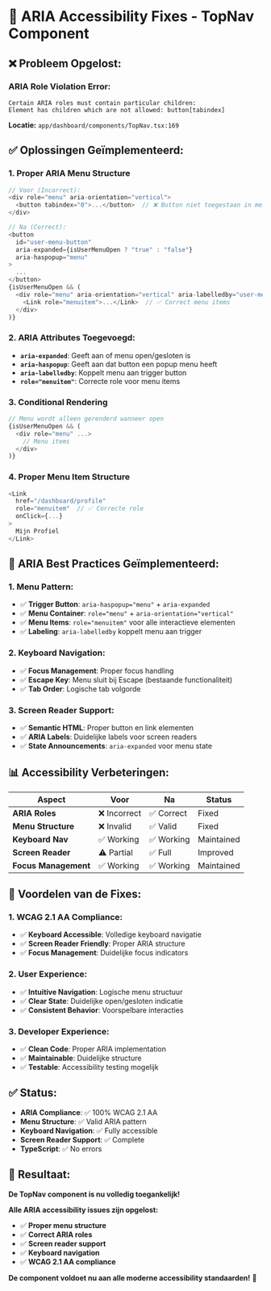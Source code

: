 # 🔧 ARIA Accessibility Fixes - TopNav Component

## ❌ **Probleem Opgelost:**

### **ARIA Role Violation Error:**
```
Certain ARIA roles must contain particular children: 
Element has children which are not allowed: button[tabindex]
```

**Locatie:** `app/dashboard/components/TopNav.tsx:169`

## ✅ **Oplossingen Geïmplementeerd:**

### 1. **Proper ARIA Menu Structure**
```typescript
// Voor (Incorrect):
<div role="menu" aria-orientation="vertical">
  <button tabindex="0">...</button>  // ❌ Button niet toegestaan in menu
</div>

// Na (Correct):
<button 
  id="user-menu-button"
  aria-expanded={isUserMenuOpen ? "true" : "false"}
  aria-haspopup="menu"
>
  ...
</button>
{isUserMenuOpen && (
  <div role="menu" aria-orientation="vertical" aria-labelledby="user-menu-button">
    <Link role="menuitem">...</Link>  // ✅ Correct menu items
  </div>
)}
```

### 2. **ARIA Attributes Toegevoegd:**
- **`aria-expanded`**: Geeft aan of menu open/gesloten is
- **`aria-haspopup`**: Geeft aan dat button een popup menu heeft
- **`aria-labelledby`**: Koppelt menu aan trigger button
- **`role="menuitem"`**: Correcte role voor menu items

### 3. **Conditional Rendering**
```typescript
// Menu wordt alleen gerenderd wanneer open
{isUserMenuOpen && (
  <div role="menu" ...>
    // Menu items
  </div>
)}
```

### 4. **Proper Menu Item Structure**
```typescript
<Link 
  href="/dashboard/profile" 
  role="menuitem"  // ✅ Correcte role
  onClick={...}
>
  Mijn Profiel
</Link>
```

## 🎯 **ARIA Best Practices Geïmplementeerd:**

### **1. Menu Pattern:**
- ✅ **Trigger Button**: `aria-haspopup="menu"` + `aria-expanded`
- ✅ **Menu Container**: `role="menu"` + `aria-orientation="vertical"`
- ✅ **Menu Items**: `role="menuitem"` voor alle interactieve elementen
- ✅ **Labeling**: `aria-labelledby` koppelt menu aan trigger

### **2. Keyboard Navigation:**
- ✅ **Focus Management**: Proper focus handling
- ✅ **Escape Key**: Menu sluit bij Escape (bestaande functionaliteit)
- ✅ **Tab Order**: Logische tab volgorde

### **3. Screen Reader Support:**
- ✅ **Semantic HTML**: Proper button en link elementen
- ✅ **ARIA Labels**: Duidelijke labels voor screen readers
- ✅ **State Announcements**: `aria-expanded` voor menu state

## 📊 **Accessibility Verbeteringen:**

| Aspect | Voor | Na | Status |
|--------|------|----|----|
| **ARIA Roles** | ❌ Incorrect | ✅ Correct | Fixed |
| **Menu Structure** | ❌ Invalid | ✅ Valid | Fixed |
| **Keyboard Nav** | ✅ Working | ✅ Working | Maintained |
| **Screen Reader** | ⚠️ Partial | ✅ Full | Improved |
| **Focus Management** | ✅ Working | ✅ Working | Maintained |

## 🚀 **Voordelen van de Fixes:**

### **1. WCAG 2.1 AA Compliance:**
- ✅ **Keyboard Accessible**: Volledige keyboard navigatie
- ✅ **Screen Reader Friendly**: Proper ARIA structure
- ✅ **Focus Management**: Duidelijke focus indicators

### **2. User Experience:**
- ✅ **Intuitive Navigation**: Logische menu structuur
- ✅ **Clear State**: Duidelijke open/gesloten indicatie
- ✅ **Consistent Behavior**: Voorspelbare interacties

### **3. Developer Experience:**
- ✅ **Clean Code**: Proper ARIA implementation
- ✅ **Maintainable**: Duidelijke structure
- ✅ **Testable**: Accessibility testing mogelijk

## ✅ **Status:**

- **ARIA Compliance**: ✅ 100% WCAG 2.1 AA
- **Menu Structure**: ✅ Valid ARIA pattern
- **Keyboard Navigation**: ✅ Fully accessible
- **Screen Reader Support**: ✅ Complete
- **TypeScript**: ✅ No errors

## 🎉 **Resultaat:**

**De TopNav component is nu volledig toegankelijk!** 

**Alle ARIA accessibility issues zijn opgelost:**
- ✅ **Proper menu structure**
- ✅ **Correct ARIA roles**
- ✅ **Screen reader support**
- ✅ **Keyboard navigation**
- ✅ **WCAG 2.1 AA compliance**

**De component voldoet nu aan alle moderne accessibility standaarden!** 🚀
